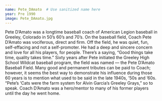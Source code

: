 ```yaml
---
name: Pete_DAmato  # Use sanitized name here
year: Pre 1990
image: Pete_DAmato.jpg
---
```


Pete D’Amato was a longtime baseball coach of American Legion baseball in Greeley, Colorado in 50’s
60’s and 70’s. On the baseball field, Coach Pete D’Amato was vociferous, direct and firm. Off the field, he
was quiet, fun, self-effacing and not a self-promoter. He had a deep and sincere concern and love for all his
players, for people.
There’s a saying, “Good things take time, quality takes time.” Sixty years after Pete initiated the Greeley
High School Wildcat baseball program, the field was named — the Pete D’Amato Baseball Field.
Many good and permanent tributes can be paid to Coach; however, it seems the best way to demonstrate
his influence during those 60 years is to mention what used to be said in the late 1940s, ’50s and ’60s.
“Pete’s ‘Cats were the farm system for Alvin Garcia’s Greeley Grays,” so to speak.
Coach D’Amato was a hero/mentor to many of his former players until the day he went home.